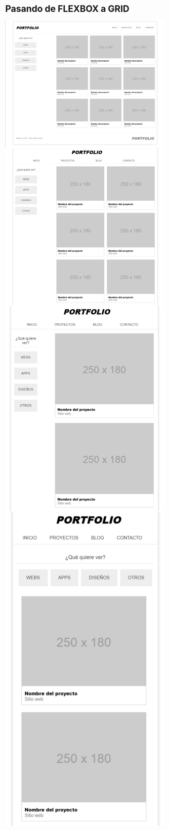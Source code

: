 <h1>Pasando de FLEXBOX a GRID</h1>
<img src="public/1.png">
<img src="public/2.png">
<img src="public/3.png">
<img src="public/4.png">
